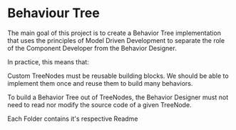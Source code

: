 # Behaviour Tree

The main goal of this project is to create a Behavior Tree implementation that uses the principles of Model Driven Development to separate the role of the Component Developer from the Behavior Designer.

In practice, this means that:

Custom TreeNodes must be reusable building blocks. We should be able to implement them once and reuse them to build many behaviors.

To build a Behavior Tree out of TreeNodes, the Behavior Designer must not need to read nor modify the source code of a given TreeNode.

Each Folder contains it's respective Readme
